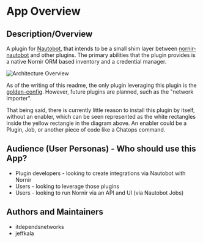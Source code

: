 # App Overview

## Description/Overview

A plugin for [Nautobot](https://github.com/nautobot/nautobot), that intends to be a small shim layer between [nornir-nautobot](https://github.com/nautobot/nornir-nautobot) and other plugins. The primary abilities that the plugin provides is a native Nornir ORM based inventory and a credential manager.

![Architecture Overview](../images/architecture-overview.png)

As of the writing of this readme, the only plugin leveraging this plugin is the [golden-config](https://github.com/nautobot/nautobot-plugin-golden-config). However, future plugins are planned, such as the "network importer".

That being said, there is currently little reason to install this plugin by itself, without an enabler, which can be seen represented as the white rectangles inside the yellow rectangle in the diagram above. An enabler could be a Plugin, Job, or another piece of code like a Chatops command.

## Audience (User Personas) - Who should use this App?

* Plugin developers - looking to create integrations via Nautobot with Nornir
* Users - looking to leverage those plugins
* Users - looking to run Nornir via an API and UI (via Nautobot Jobs)

## Authors and Maintainers

* itdependsnetworks
* jeffkala
